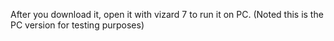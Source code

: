 After you download it, open it with vizard 7 to run it on PC. (Noted this is the PC version for testing purposes)
